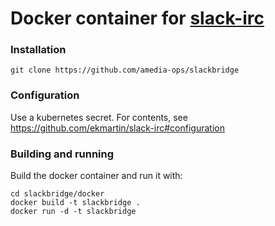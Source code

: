 Docker container for [slack-irc](https://github.com/ekmartin/slack-irc)
===

### Installation
```
git clone https://github.com/amedia-ops/slackbridge
```

### Configuration

Use a kubernetes secret. For contents, see
https://github.com/ekmartin/slack-irc#configuration

### Building and running

Build the docker container and run it with:

```
cd slackbridge/docker
docker build -t slackbridge .
docker run -d -t slackbridge
```
